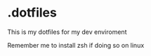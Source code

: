# .dotfiles

This is my dotfiles for my dev enviroment

Remember me to install zsh if doing so on linux
